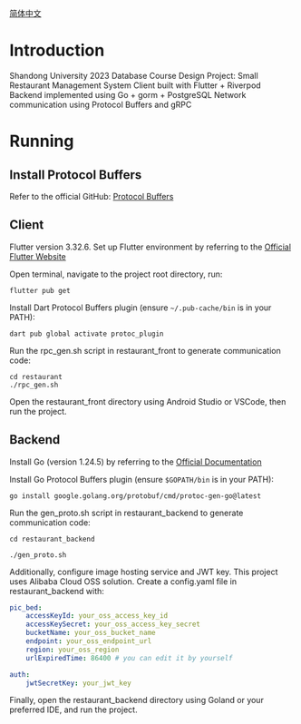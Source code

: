 [简体中文](README.zh-CN.md)

# Introduction 

Shandong University 2023 Database Course Design Project: Small Restaurant Management System   Client built with Flutter + Riverpod   Backend implemented using Go + gorm + PostgreSQL   Network communication using Protocol Buffers and gRPC

# Running

## Install Protocol Buffers

Refer to the official GitHub: [Protocol Buffers](https://github.com/protocolbuffers/protobuf#protobuf-compiler-installation)

## Client

Flutter version 3.32.6. Set up Flutter environment by referring to the [Official Flutter Website](https://docs.flutter.dev/get-started/install)

Open terminal, navigate to the project root directory, run:
```shell
flutter pub get
```
Install Dart Protocol Buffers plugin (ensure `~/.pub-cache/bin` is in your PATH):
```shell
dart pub global activate protoc_plugin
```
Run the rpc_gen.sh script in restaurant_front to generate communication code:
```shell
cd restaurant
./rpc_gen.sh
```
Open the restaurant_front directory using Android Studio or VSCode, then run the project.

## Backend

Install Go (version 1.24.5) by referring to the [Official Documentation](https://go.dev/doc/install)

Install Go Protocol Buffers plugin (ensure `$GOPATH/bin` is in your PATH):
```shell
go install google.golang.org/protobuf/cmd/protoc-gen-go@latest
```
Run the gen_proto.sh script in restaurant_backend to generate communication code:
```shell
cd restaurant_backend

./gen_proto.sh
```
Additionally, configure image hosting service and JWT key. This project uses Alibaba Cloud OSS solution. Create a config.yaml file in restaurant_backend with:
```yaml
pic_bed:
	accessKeyId: your_oss_access_key_id
	accessKeySecret: your_oss_access_key_secret
	bucketName: your_oss_bucket_name
	endpoint: your_oss_endpoint_url
	region: your_oss_region
	urlExpiredTime: 86400 # you can edit it by yourself

auth:
	jwtSecretKey: your_jwt_key
```
Finally, open the restaurant_backend directory using Goland or your preferred IDE, and run the project.